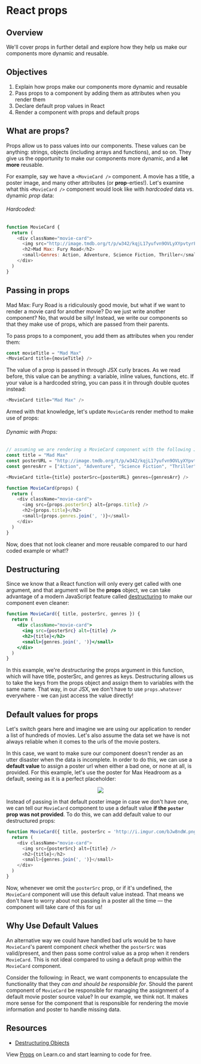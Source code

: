 # React props

## Overview

We'll cover props in further detail and explore how they help us make our
components more dynamic and reusable. 


## Objectives

1. Explain how props make our components more dynamic and reusable
2. Pass props to a component by adding them as attributes when you render them
2. Declare default prop values in React
3. Render a component with props and default props


## What are props?

Props allow us to pass values into our components. These values can be anything:
strings, objects (including arrays and functions), and so on. They give us the
opportunity to make our components more dynamic, and a **lot more** reusable.

For example, say we have a `<MovieCard />` component. A movie has a title, a
poster image, and many other attributes (or **prop**-erties!). Let's examine what this `<MovieCard />` component would look like with _hardcoded_ data vs. dynamic _prop_ data:

###### Hardcoded:

```js
function MovieCard {
  return (
    <div className="movie-card">
      <img src="http://image.tmdb.org/t/p/w342/kqjL17yufvn9OVLyXYpvtyrFfak.jpg" alt="Mad Max: Fury Road" />
      <h2>Mad Max: Fury Road</h2>
      <small>Genres: Action, Adventure, Science Fiction, Thriller</small>
    </div>
  )
}
```


## Passing in props

Mad Max: Fury Road is a ridiculously good movie, but what if we want to render a
movie card for another movie? Do we just write another component? No, that would
be silly! Instead, we write our components so that they make use of props, which
are passed from their parents.

To pass props to a component, you add them as attributes when you render them:

```js
const movieTitle = "Mad Max"
<MovieCard title={movieTitle} />
```

The value of a prop is passed in through JSX curly braces. As we read before,
this value can be anything: a variable, inline values, functions, etc. If your
value is a hardcoded string, you can pass it in through double quotes instead:

```js
<MovieCard title="Mad Max" />
```

Armed with that knowledge, let's update `MovieCard`s render method to make use of props:

###### Dynamic with Props:

```js
// assuming we are rendering a MovieCard component with the following JSX:
const title = "Mad Max"
const posterURL = "http://image.tmdb.org/t/p/w342/kqjL17yufvn9OVLyXYpvtyrFfak.jpg"
const genresArr = ["Action", "Adventure", "Science Fiction", "Thriller"]

<MovieCard title={title} posterSrc={posterURL} genres={genresArr} />
```

```js
function MovieCard(props) {
  return (
    <div className="movie-card">
      <img src={props.posterSrc} alt={props.title} />
      <h2>{props.title}</h2>
      <small>{props.genres.join(', ')}</small>
    </div>
  )
}
```

Now, does that not look cleaner and more reusable compared to our hard coded
example or what!?

## Destructuring

Since we know that a React function will only every get called with one argument,
and that argument will be the **props** object, we can take advantage of a modern
JavaScript feature called [destructuring][destructuring] to make our component even 
cleaner:

```jsx
function MovieCard({ title, posterSrc, genres }) {
  return (
    <div className="movie-card">
      <img src={posterSrc} alt={title} />
      <h2>{title}</h2>
      <small>{genres.join(', ')}</small>
    </div>
  )
}
```

In this example, we're _destructuring_ the props argument in this function, which 
will have title, posterSrc, and genres as keys. Destructuring allows us to take 
the keys from the props object and assign them to variables with the same name. That
way, in our JSX, we don't have to use `props.whatever` everywhere - we can just access
the value directly!

## Default values for props

Let's switch gears here and imagine we are using our application to render a
list of hundreds of movies. Let's also assume the data set we have is not always
reliable when it comes to the urls of the movie posters. 

In this case, we want to make sure our component doesn't render as an utter
disaster when the data is incomplete. In order to do this, we can use a
**default value** to assign a poster url when either a bad one, or none at all,
is provided. For this example, let's use the poster for Max Headroom as a
default, seeing as it is a perfect placeholder:

<p align="center">
  <img src="https://m.media-amazon.com/images/M/MV5BOTJjNzczMTUtNzc5MC00ODk0LWEwYjgtNzdiOTEyZmQxNzhmXkEyXkFqcGdeQXVyNzMzMjU5NDY@._V1_UY268_CR1,0,182,268_AL_.jpg" />
</P>

Instead of passing in that default poster image in case we don't have one, we
can tell our `MovieCard` component to use a default value **if the `poster` prop
was not provided**. To do this, we can add default value to our destructured 
props:

```js
function MovieCard({ title, posterSrc = 'http://i.imgur.com/bJw8ndW.png', genres }) {
  return (
    <div className="movie-card">
      <img src={posterSrc} alt={title} />
      <h2>{title}</h2>
      <small>{genres.join(', ')}</small>
    </div>
  )
}
```

Now, whenever we omit the `posterSrc` prop, or if it's undefined, the
`MovieCard` component will use this default value instead. That means we don't
have to worry about not passing in a poster all the time — the component will
take care of this for us!


## Why Use Default Values

An alternative way we could have handled bad urls would be to have `MovieCard`'s
parent component _check_ whether the `posterSrc` was valid/present, and then
pass some control value as a prop when it renders `MovieCard`. This is not ideal
compared to using a default prop within the `MovieCard` component. 

Consider the following: in React, we want components to encapsulate the
functionality that they _can and should be responsible for_. Should the parent
component of `MovieCard` be responsible for managing the assignment of a default
movie poster source value? In our example, we think not. It makes more sense for
the component that is responsible for rendering the movie information and poster
to handle missing data.

## Resources
- [Destructuring Objects][destructuring]

<p class='util--hide'>View <a href='https://learn.co/lessons/react-props-readme'>Props</a> on Learn.co and start learning to code for free.</p>

[destructuring]: https://ui.dev/object-array-destructuring/